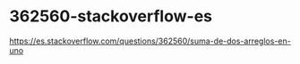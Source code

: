 # 362560-stackoverflow-es
https://es.stackoverflow.com/questions/362560/suma-de-dos-arreglos-en-uno
